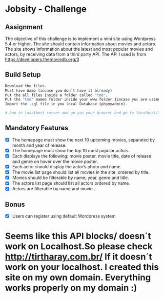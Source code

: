 # Jobsity - Challenge

## Assignment

The objective of this challenge is to implement a mini site using Wordpress 5.4 or higher. The site should contain information about movies and actors. The site 
shows information about the latest and most popular movies and actors, by receiving data from a third party API. The API I used is from 
https://developers.themoviedb.org/3


## Build Setup

``` bash
Download the files.
Must have Wamp (incase you don´t have it already)
Put the all files inside a folder called "tmd". 
Put the "tmd" named folder inside your www folder (incase you are using WAMP)
Import the .sql file in you local Database (phpmyadmin).

# Run in Localhost server and go you your browser and go to localhost/tmd

```

## Mandatory Features

- [X] The homepage must show the next 10 upcoming movies, separated by month and year of release.
- [X] The homepage must show the top 10 most popular actors.
- [X] Each displays the following: movie poster, movie title, date of release and genre on hover over the movie poster.
- [X] Each actor should display the actor’s photo and name.
- [X] The movie list page should list all movies in the site, ordered by title.
- [X] Movies should be filterable by name, year, genre and title.
- [X] The actors list page should list all actors ordered by name.
- [X] Actors are filterable by name and movie..

## Bonus
- [X] Users can register using default Wordpress system


# Seems like this API blocks/ doesn´t work on Localhost.So please check http://tirtharay.com.br/ If it doesn´t work on your localhost. I created this site on my own domain. Everything works properly on my domain :)
